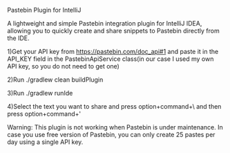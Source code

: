 Pastebin Plugin for IntelliJ


A lightweight and simple Pastebin integration plugin for IntelliJ IDEA, allowing you to quickly create and share snippets to Pastebin directly from the IDE.

1)Get your API key from https://pastebin.com/doc_api#1 and 
paste it in the API_KEY field in the PastebinApiService class(in our case I used my own API key, so you do not need to get one)

2)Run ./gradlew clean buildPlugin

3)Run ./gradlew runIde

4)Select the text you want to share and press option+command+\ and then press option+command+'

Warning:
This plugin is not working when Pastebin is under maintenance.
In case you use free version of Pastebin, you can only create 25 pastes per day using a single API key.
